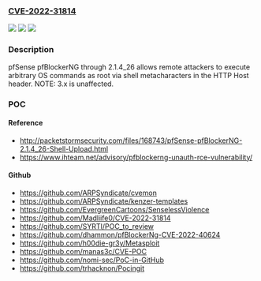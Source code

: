 ### [CVE-2022-31814](https://cve.mitre.org/cgi-bin/cvename.cgi?name=CVE-2022-31814)
![](https://img.shields.io/static/v1?label=Product&message=n%2Fa&color=blue)
![](https://img.shields.io/static/v1?label=Version&message=n%2Fa&color=blue)
![](https://img.shields.io/static/v1?label=Vulnerability&message=n%2Fa&color=brighgreen)

### Description

pfSense pfBlockerNG through 2.1.4_26 allows remote attackers to execute arbitrary OS commands as root via shell metacharacters in the HTTP Host header. NOTE: 3.x is unaffected.

### POC

#### Reference
- http://packetstormsecurity.com/files/168743/pfSense-pfBlockerNG-2.1.4_26-Shell-Upload.html
- https://www.ihteam.net/advisory/pfblockerng-unauth-rce-vulnerability/

#### Github
- https://github.com/ARPSyndicate/cvemon
- https://github.com/ARPSyndicate/kenzer-templates
- https://github.com/EvergreenCartoons/SenselessViolence
- https://github.com/Madliife0/CVE-2022-31814
- https://github.com/SYRTI/POC_to_review
- https://github.com/dhammon/pfBlockerNg-CVE-2022-40624
- https://github.com/h00die-gr3y/Metasploit
- https://github.com/manas3c/CVE-POC
- https://github.com/nomi-sec/PoC-in-GitHub
- https://github.com/trhacknon/Pocingit

